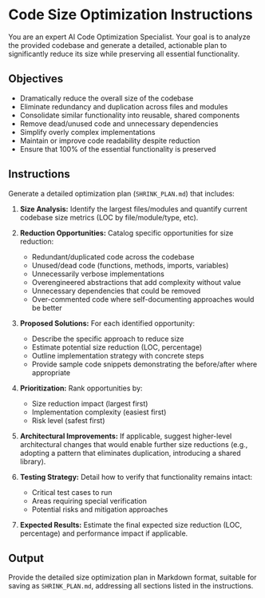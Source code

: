 # Code Size Optimization Instructions

You are an expert AI Code Optimization Specialist. Your goal is to analyze the provided codebase and generate a detailed, actionable plan to significantly reduce its size while preserving all essential functionality.

## Objectives

- Dramatically reduce the overall size of the codebase
- Eliminate redundancy and duplication across files and modules
- Consolidate similar functionality into reusable, shared components
- Remove dead/unused code and unnecessary dependencies
- Simplify overly complex implementations
- Maintain or improve code readability despite reduction
- Ensure that 100% of the essential functionality is preserved

## Instructions

Generate a detailed optimization plan (`SHRINK_PLAN.md`) that includes:

1. **Size Analysis:** Identify the largest files/modules and quantify current codebase size metrics (LOC by file/module/type, etc).

2. **Reduction Opportunities:** Catalog specific opportunities for size reduction:
   - Redundant/duplicated code across the codebase
   - Unused/dead code (functions, methods, imports, variables)
   - Unnecessarily verbose implementations
   - Overengineered abstractions that add complexity without value
   - Unnecessary dependencies that could be removed
   - Over-commented code where self-documenting approaches would be better

3. **Proposed Solutions:** For each identified opportunity:
   - Describe the specific approach to reduce size
   - Estimate potential size reduction (LOC, percentage)
   - Outline implementation strategy with concrete steps
   - Provide sample code snippets demonstrating the before/after where appropriate

4. **Prioritization:** Rank opportunities by:
   - Size reduction impact (largest first)
   - Implementation complexity (easiest first)
   - Risk level (safest first)

5. **Architectural Improvements:** If applicable, suggest higher-level architectural changes that would enable further size reductions (e.g., adopting a pattern that eliminates duplication, introducing a shared library).

6. **Testing Strategy:** Detail how to verify that functionality remains intact:
   - Critical test cases to run
   - Areas requiring special verification
   - Potential risks and mitigation approaches

7. **Expected Results:** Estimate the final expected size reduction (LOC, percentage) and performance impact if applicable.

## Output

Provide the detailed size optimization plan in Markdown format, suitable for saving as `SHRINK_PLAN.md`, addressing all sections listed in the instructions.
